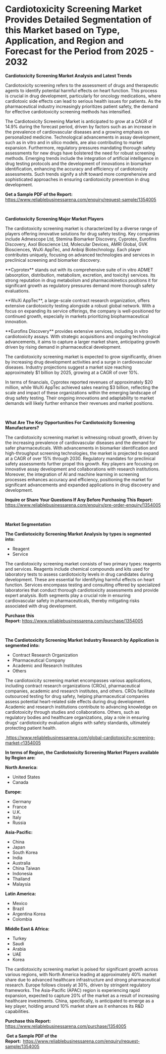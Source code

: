 <p><h1>Cardiotoxicity Screening Market Provides Detailed Segmentation of this Market based on Type, Application, and Region and Forecast for the Period from 2025 - 2032</h1></p><p><strong>Cardiotoxicity Screening Market Analysis and Latest Trends</strong></p>
<p><p>Cardiotoxicity screening refers to the assessment of drugs and therapeutic agents to identify potential harmful effects on heart function. This process is crucial in drug development, particularly for oncology medications, where cardiotoxic side effects can lead to serious health issues for patients. As the pharmaceutical industry increasingly prioritizes patient safety, the demand for effective cardiotoxicity screening methods has intensified.</p><p>The Cardiotoxicity Screening Market is anticipated to grow at a CAGR of 14.9% during the forecast period, driven by factors such as an increase in the prevalence of cardiovascular diseases and a growing emphasis on personalized medicine. Technological advancements in assay development, such as in vitro and in silico models, are also contributing to market expansion. Furthermore, regulatory pressures mandating thorough safety assessments for new drugs have bolstered the need for robust screening methods. Emerging trends include the integration of artificial intelligence in drug testing protocols and the development of innovations in biomarker identification, enhancing the accuracy and efficiency of cardiotoxicity assessments. Such trends signify a shift toward more comprehensive and sophisticated approaches in ensuring cardiotoxicity prevention in drug development.</p></p>
<p><strong>Get a Sample PDF of the Report:&nbsp;</strong> <a href="https://www.reliablebusinessarena.com/enquiry/request-sample/1354005?utm_campaign=2530&utm_medium=2&utm_source=Github&utm_content=ia&utm_term=13042025&utm_id=cardiotoxicity-screening">https://www.reliablebusinessarena.com/enquiry/request-sample/1354005</a></p>
<p>&nbsp;</p>
<p><strong>Cardiotoxicity Screening Major Market Players</strong></p>
<p><p>The cardiotoxicity screening market is characterized by a diverse range of players offering innovative solutions for drug safety testing. Key companies include Admescope Ltd, Stemina Biomarker Discovery, Cyprotex, Eurofins Discovery, Axol Bioscience Ltd, Molecular Devices, AMRI Global, GVK Biosciences, WuXi AppTec, and Anbiqi Biotechnology. Each player contributes uniquely, focusing on advanced technologies and services in preclinical screening and biomarker discovery.</p><p>**Cyprotex** stands out with its comprehensive suite of in vitro ADMET (absorption, distribution, metabolism, excretion, and toxicity) services. Its strong reputation in drug metabolism and pharmacokinetics positions it for significant growth as regulatory pressures demand more thorough safety evaluations. </p><p>**WuXi AppTec**, a large-scale contract research organization, offers extensive cardiotoxicity testing alongside a robust global network. With a focus on expanding its service offerings, the company is well-positioned for continued growth, especially in markets prioritizing biopharmaceutical innovation.</p><p>**Eurofins Discovery** provides extensive services, including in vitro cardiotoxicity assays. With strategic acquisitions and ongoing technological advancements, it aims to capture a larger market share, anticipating growth driven by rising demand in pharmaceutical development.</p><p>The cardiotoxicity screening market is expected to grow significantly, driven by increasing drug development activities and a surge in cardiovascular diseases. Industry projections suggest a market size reaching approximately $1 billion by 2025, growing at a CAGR of over 10%.</p><p>In terms of financials, Cyprotex reported revenues of approximately $20 million, while WuXi AppTec achieved sales nearing $3 billion, reflecting the scale and impact of these organizations within the emerging landscape of drug safety testing. Their ongoing innovations and adaptability to market demands will likely further enhance their revenues and market positions.</p></p>
<p>&nbsp;</p>
<p><strong>What Are The Key Opportunities For Cardiotoxicity Screening Manufacturers?</strong></p>
<p><p>The cardiotoxicity screening market is witnessing robust growth, driven by the increasing prevalence of cardiovascular diseases and the demand for safer pharmaceuticals. With advancements in biomarker identification and high-throughput screening technologies, the market is projected to expand at a CAGR of over 15% through 2030. Regulatory mandates for preclinical safety assessments further propel this growth. Key players are focusing on innovative assay development and collaborations with research institutions. Moreover, the integration of AI and machine learning in screening processes enhances accuracy and efficiency, positioning the market for significant advancements and expanded applications in drug discovery and development.</p></p>
<p><strong>Inquire or Share Your Questions If Any Before Purchasing This Report:</strong> <a href="https://www.reliablebusinessarena.com/enquiry/pre-order-enquiry/1354005?utm_campaign=2530&utm_medium=2&utm_source=Github&utm_content=ia&utm_term=13042025&utm_id=cardiotoxicity-screening">https://www.reliablebusinessarena.com/enquiry/pre-order-enquiry/1354005</a></p>
<p>&nbsp;</p>
<p><strong>Market Segmentation</strong></p>
<p><strong>The Cardiotoxicity Screening Market Analysis by types is segmented into:</strong></p>
<p><ul><li>Reagent</li><li>Service</li></ul></p>
<p><p>The cardiotoxicity screening market consists of two primary types: reagents and services. Reagents include chemical compounds and kits used for laboratory tests to assess cardiotoxicity levels in drug candidates during development. These are essential for identifying harmful effects on heart function. Services encompass testing and consulting offered by specialized laboratories that conduct thorough cardiotoxicity assessments and provide expert analysis. Both segments play a crucial role in ensuring cardiovascular safety in pharmaceuticals, thereby mitigating risks associated with drug development.</p></p>
<p><strong>Purchase this Report:&nbsp;</strong><a href="https://www.reliablebusinessarena.com/purchase/1354005?utm_campaign=2530&utm_medium=2&utm_source=Github&utm_content=ia&utm_term=13042025&utm_id=cardiotoxicity-screening">https://www.reliablebusinessarena.com/purchase/1354005</a></p>
<p>&nbsp;</p>
<p><strong>The Cardiotoxicity Screening Market Industry Research by Application is segmented into:</strong></p>
<p><ul><li>Contract Research Organization</li><li>Pharmaceutical Company</li><li>Academic and Research Institutes</li><li>Others</li></ul></p>
<p><p>The cardiotoxicity screening market encompasses various applications, including contract research organizations (CROs), pharmaceutical companies, academic and research institutes, and others. CROs facilitate outsourced testing for drug safety, helping pharmaceutical companies assess potential heart-related side effects during drug development. Academic and research institutions contribute to advancing knowledge on cardiotoxicity through studies and collaborations. Others, such as regulatory bodies and healthcare organizations, play a role in ensuring drugs' cardiotoxicity evaluation aligns with safety standards, ultimately protecting patient health.</p></p>
<p><a href="https://www.reliablebusinessarena.com/global-cardiotoxicity-screening-market-r1354005?utm_campaign=2530&utm_medium=2&utm_source=Github&utm_content=ia&utm_term=13042025&utm_id=cardiotoxicity-screening">&nbsp;https://www.reliablebusinessarena.com/global-cardiotoxicity-screening-market-r1354005</a></p>
<p><strong>In terms of Region, the Cardiotoxicity Screening Market Players available by Region are:</strong></p>
<p>
    <p> <strong> North America: </strong>
        <ul>
            <li>United States</li>
            <li>Canada</li>
        </ul>
        </p> 
    <p> <strong> Europe: </strong>
        <ul>
            <li>Germany</li>
            <li>France</li>
            <li>U.K.</li>
            <li>Italy</li>
            <li>Russia</li>
        </ul>
        </p> 
    <p> <strong> Asia-Pacific: </strong>
        <ul>
            <li>China</li>
            <li>Japan</li>
            <li>South Korea</li>
            <li>India</li>
            <li>Australia</li>
            <li>China Taiwan</li>
            <li>Indonesia</li>
            <li>Thailand</li>
            <li>Malaysia</li>
        </ul>
        </p> 
    <p> <strong> Latin America: </strong>
        <ul>
            <li>Mexico</li>
            <li>Brazil</li>
            <li>Argentina Korea</li>
            <li>Colombia</li>
        </ul>
        </p> 
    <p> <strong> Middle East & Africa: </strong>
        <ul>
            <li>Turkey</li>
            <li>Saudi</li>
            <li>Arabia</li>
            <li>UAE</li>
            <li>Korea</li>
        </ul>
    </p>
    </p>
<p><p>The cardiotoxicity screening market is poised for significant growth across various regions, with North America leading at approximately 40% market share due to advanced healthcare infrastructure and strong pharmaceutical research. Europe follows closely at 30%, driven by stringent regulatory frameworks. The Asia-Pacific (APAC) region is experiencing rapid expansion, expected to capture 20% of the market as a result of increasing healthcare investments. China, specifically, is anticipated to emerge as a key player, holding around 10% market share as it enhances its R&D capabilities.</p></p>
<p><strong>Purchase this Report: </strong><a href="https://www.reliablebusinessarena.com/purchase/1354005?utm_campaign=2530&utm_medium=2&utm_source=Github&utm_content=ia&utm_term=13042025&utm_id=cardiotoxicity-screening">https://www.reliablebusinessarena.com/purchase/1354005</a></p>
<p>&nbsp;<strong>Get a Sample PDF of the Report:&nbsp;&nbsp;</strong><a href="https://www.reliablebusinessarena.com/enquiry/request-sample/1354005?utm_campaign=2530&utm_medium=2&utm_source=Github&utm_content=ia&utm_term=13042025&utm_id=cardiotoxicity-screening">https://www.reliablebusinessarena.com/enquiry/request-sample/1354005</a></p>
<p><strong></strong></p>
<p><p></p><p></p><p></p></p>